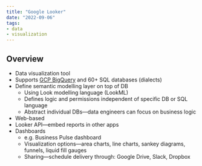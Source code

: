 ```yaml
---
title: "Google Looker"
date: "2022-09-06"
tags:
- data
- visualization
---
```


## Overview

- Data visualization tool
- Supports [GCP BigQuery](notes/GCP%20BigQuery.md) and 60+ SQL databases (dialects)
- Define semantic modelling layer on top of DB
	- Using Look modelling language (LookML)
	- Defines logic and permissions independent of specific DB or SQL language
	- Abstract individual DBs—data engineers can focus on business logic
- Web-based
- Looker API—embed reports in other apps
- Dashboards
	- e.g. Business Pulse dashboard
	- Visualization options—area charts, line charts, sankey diagrams, funnels, liquid fill gauges
	- Sharing—schedule delivery through: Google Drive, Slack, Dropbox

